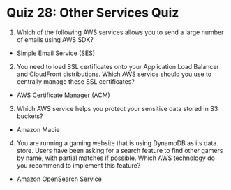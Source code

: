 # Quiz 28: Other Services Quiz

1. Which of the following AWS services allows you to send a large number of emails using AWS SDK?

- Simple Email Service (SES)

2. You need to load SSL certificates onto your Application Load Balancer and CloudFront distributions. Which AWS service should you use to centrally manage these SSL certificates?

- AWS Certificate Manager (ACM)

3. Which AWS service helps you protect your sensitive data stored in S3 buckets?

- Amazon Macie

4. You are running a gaming website that is using DynamoDB as its data store. Users have been asking for a search feature to find other gamers by name, with partial matches if possible. Which AWS technology do you recommend to implement this feature?

- Amazon OpenSearch Service